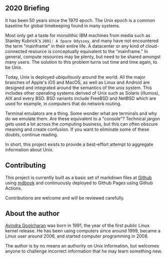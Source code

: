 ## 2020 Briefing

It has been 50 years since the 1970 epoch. The Unix epoch is a common baseline for global timekeeping found in many systems.

Most only get a taste for monolithic IBM machines from media such as Stanley Kubrick's `2001: A Space Odyssey`, and many have not encountered the term "mainframe" in their entire life. A datacenter or any kind of cloud-connected resource is conceptually equivalent to the "mainframe." In general, compute resources may be plenty, but need to be shared amongst many users. The solution to this problem turns out time and time again, to be Unix.

Today, Unix is deployed <em>ubiquitously</em> around the world. All the major branches of Apple's iOS and MacOS, as well as Linux and Android are designed and integrated around the semantics of the unix system. This includes other operating systems derived of Unix such as Solaris (illumos), AIX and every BSD. BSD variants include FreeBSD and NetBSD which are used for example, in computers that do network routing.

Terminal emulators are a thing. Some wonder what are terminals and why do we emulate them. Are these equivalent to a "console"? Technical jargon gets used a lot across the computing business, but this can often obscure meaning and create confusion. If you want to eliminate some of these doubts, continue reading.

<!--
Note: as the audience changes, variant terms may need further substitutions.

The style of this document should be as immutable as possible, and we can
update the briefing as needed to suit the audience.
-->

In short, this project exists to provide a best-effort attempt to aggregate information about Unix.

## Contributing

This project is currently built as a basic set of markdown files at [Github](https://github.com/avindra/unix-info) using [mdbook](https://github.com/rust-lang/mdBook) and continuously deployed to Github Pages using Github Actions.

Contributions are welcome and will be reviewed carefully.

## About the author

[Avindra Goolcharan](https://avindra.github.io/#/about) was born in 1991, the year of the first public Linux kernel release. He has been using computers since around 1999, became a Linux user around 2006, and started computer programming in 2008.

The author is by no means an authority on Unix information, but welcomes anyone to challenge incorrect information that he may learn something new.